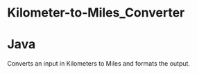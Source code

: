 # Kilometer-to-Miles_Converter
# Java
Converts an input in Kilometers to Miles and formats the output.
